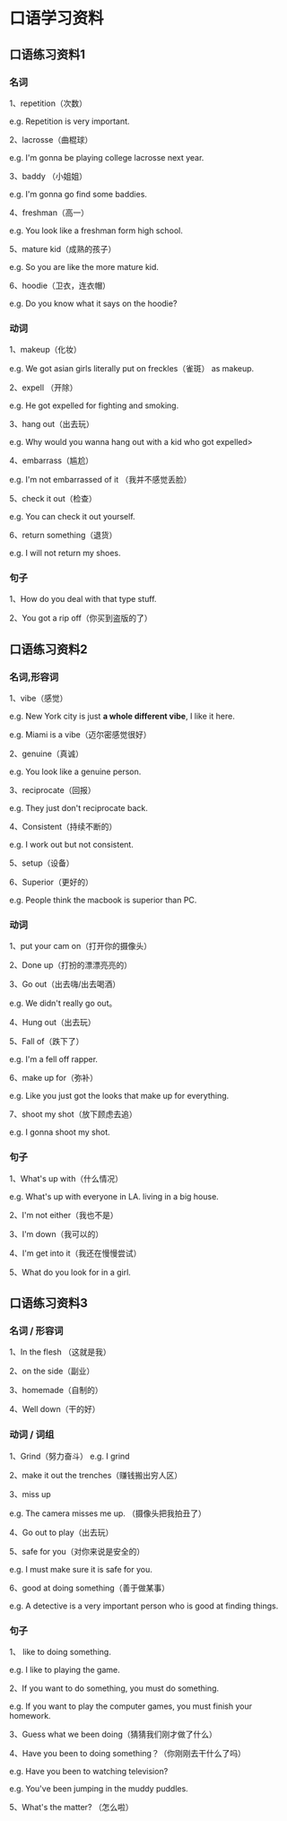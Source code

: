 # 口语学习资料

## 口语练习资料1

### 名词

1、repetition（次数）

e.g. Repetition is very important.

2、lacrosse（曲棍球）

e.g. I'm gonna be playing college lacrosse next year.

3、baddy （小姐姐）

e.g. I'm gonna go find some baddies.

4、freshman（高一）

e.g. You look like a freshman form high school.

5、mature kid（成熟的孩子）

e.g. So you are like the more mature kid.

6、hoodie（卫衣，连衣帽）

e.g. Do you know what it says on the hoodie?

### 动词

1、makeup（化妆）

e.g. We got asian girls literally put on freckles（雀斑） as makeup.

2、expell （开除）

e.g. He got expelled for fighting and smoking.

3、hang out（出去玩）

e.g. Why would you wanna hang out with a kid who got expelled>

4、embarrass（尴尬）

e.g. I'm not embarrassed of it （我并不感觉丢脸）

5、check it out（检查）

e.g. You can check it out yourself.

6、return something（退货）

e.g. I will not return my shoes.

### 句子

1、How do you deal with that type stuff.

2、You got a rip off（你买到盗版的了）

## 口语练习资料2

### 名词,形容词

1、vibe（感觉）

e.g. New York city is just **a whole different vibe**, I like it here.

e.g. Miami is a vibe（迈尔密感觉很好）

2、genuine（真诚）

e.g. You look like a genuine person.

3、reciprocate（回报）

e.g. They just don't reciprocate back.

4、Consistent（持续不断的）

e.g. I work out but not consistent.

5、setup（设备）

6、Superior（更好的）

e.g. People think the macbook is superior than PC.


### 动词

1、put your cam on（打开你的摄像头）

2、Done up（打扮的漂漂亮亮的）

3、Go out（出去嗨/出去喝酒）

e.g. We didn't really go out。

4、Hung out（出去玩）

5、Fall of（跌下了）

e.g. I'm a fell off rapper.

6、make up for（弥补）

e.g. Like you just got the looks that make up for everything.

7、shoot my shot（放下顾虑去追）

e.g. I gonna shoot my shot.

### 句子

1、What's up with（什么情况）

e.g.  What's up with everyone in LA. living in a big house.

2、I'm not either（我也不是）

3、I'm down（我可以的）

4、I'm get into it（我还在慢慢尝试）

5、What do you look for in a girl.


## 口语练习资料3

### 名词 / 形容词

1、In the flesh （这就是我）

2、on the side（副业）

3、homemade（自制的）

4、Well down（干的好）

### 动词 / 词组

1、Grind（努力奋斗） e.g. I grind

2、make it out the trenches（赚钱搬出穷人区）

3、miss up 

e.g. The camera misses me up. （摄像头把我拍丑了）

4、Go out to play（出去玩）

5、safe for you（对你来说是安全的）

e.g. I must make sure it is safe for you.

6、good at doing something（善于做某事）

e.g. A detective is a very important person who is good at finding things.


### 句子

1、 like to doing something. 

e.g. I like to playing the game.

2、If you want to do something, you must do something.

e.g. If you want to play the computer games, you must finish your homework.

3、Guess what we been doing（猜猜我们刚才做了什么）

4、Have you been to doing something？（你刚刚去干什么了吗）

e.g. Have you been to watching television?

e.g. You've been jumping in the muddy puddles.

5、What's the matter? （怎么啦）















 



